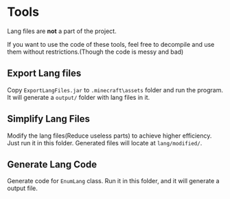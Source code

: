Tools
=================

Lang files are **not** a part of the project.

If you want to use the code of these tools, feel free to decompile and use  them without restrictions.(Though the code is messy and bad)


## Export Lang files

Copy `ExportLangFiles.jar` to `.minecraft\assets` folder and run the program. It will generate a `output/` folder with lang files in it.

## Simplify Lang Files

Modify the lang files(Reduce useless parts) to achieve higher efficiency. Just run it in this folder. Generated files will locate at `lang/modified/`.

## Generate Lang Code

Generate code for `EnumLang` class. Run it in this folder, and it will generate a output file.